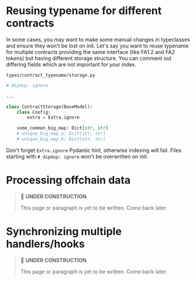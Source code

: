 # Reusing typename for different contracts

In some cases, you may want to make some manual changes in typeclasses and ensure they won't be lost on init. Let's say you want to reuse typename for multiple contracts providing the same interface (like FA1.2 and FA2 tokens) but having different storage structure. You can comment out differing fields which are not important for your index.

`types/contract_typename/storage.py`

```python
# dipdup: ignore

...

class ContractStorage(BaseModel):
    class Config:
        extra = Extra.ignore

    some_common_big_map: Dict[str, str]
    # unique_big_map_a: Dict[str, str]
    # unique_big_map_b: Dict[str, str]
```

Don't forget `Extra.ignore` Pydantic hint, otherwise indexing will fail. Files starting with `# dipdup: ignore` won't be overwritten on init.


# Processing offchain data

> 🚧 **UNDER CONSTRUCTION**
>
> This page or paragraph is yet to be written. Come back later.

# Synchronizing multiple handlers/hooks

> 🚧 **UNDER CONSTRUCTION**
>
> This page or paragraph is yet to be written. Come back later.
